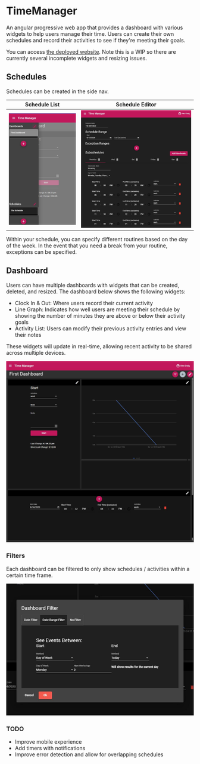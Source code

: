 # TimeManager
An angular progressive web app that provides a dashboard with various widgets to help users manage their time.  Users can create their own schedules and record their activities to see if they're meeting their goals.

You can access [the deployed website](https://d2r09qybqzh17k.cloudfront.net). Note this is a WIP so there are currently several incomplete widgets and resizing issues.

## Schedules

Schedules can be created in the side nav.

Schedule List            |  Schedule Editor
:-------------------------:|:-------------------------:
![Schedule Menu](./rdme/schedlist.jpg)  |  ![Schedule Editor](./rdme/schededit.jpg)

Within your schedule, you can specify different routines based on the day of the week. In the event that you need a break from your routine, exceptions can be specified.

## Dashboard

Users can have multiple dashboards with widgets that can be created, deleted, and resized.  The dashboard below shows the following widgets:
*  Clock In & Out: Where users record their current activity
*  Line Graph: Indicates how well users are meeting their schedule by showing the number of minutes they are above or below their activity goals
*  Activity List: Users can modify their previous activity entries and view their notes

These widgets will update in real-time, allowing recent activity to be shared across multiple devices.


![Dashboard](./rdme/dashboard.jpg)

### Filters
 
Each dashboard can be filtered to only show schedules / activities within a certain time frame.

![Dashboard filters](./rdme/filter.jpg)

### TODO

* Improve mobile experience
* Add timers with notifications
* Improve error detection and allow for overlapping schedules